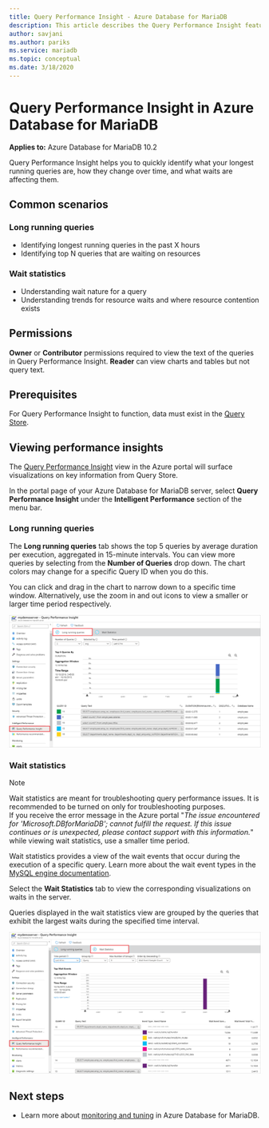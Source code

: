 ```yaml
---
title: Query Performance Insight - Azure Database for MariaDB
description: This article describes the Query Performance Insight feature in Azure Database for MariaDB
author: savjani
ms.author: pariks
ms.service: mariadb
ms.topic: conceptual
ms.date: 3/18/2020
---
```

# Query Performance Insight in Azure Database for MariaDB

**Applies to:** Azure Database for MariaDB 10.2

Query Performance Insight helps you to quickly identify what your longest running queries are, how they change over time, and what waits are affecting them.

## Common scenarios

### Long running queries

- Identifying longest running queries in the past X hours
- Identifying top N queries that are waiting on resources
 
### Wait statistics

- Understanding wait nature for a query
- Understanding trends for resource waits and where resource contention exists

## Permissions

**Owner** or **Contributor** permissions required to view the text of the queries in Query Performance Insight. **Reader** can view charts and tables but not query text.

## Prerequisites

For Query Performance Insight to function, data must exist in the [Query Store](concepts-query-store.md).

## Viewing performance insights

The [Query Performance Insight](concepts-query-performance-insight.md) view in the Azure portal will surface visualizations on key information from Query Store.

In the portal page of your Azure Database for MariaDB server, select **Query Performance Insight** under the **Intelligent Performance** section of the menu bar.

### Long running queries

The **Long running queries** tab shows the top 5 queries by average duration per execution, aggregated in 15-minute intervals. You can view more queries by selecting from  the **Number of Queries** drop down. The chart colors may change for a specific Query ID when you do this.

You can click and drag in the chart to narrow down to a specific time window. Alternatively, use the zoom in and out icons to view a smaller or larger time period respectively.

![Query Performance Insight long running queries](./media/concepts-query-performance-insight/query-performance-insight-landing-page.png)

### Wait statistics 

> [!NOTE]
> Wait statistics are meant for troubleshooting query performance issues. It is recommended to be turned on only for troubleshooting purposes. <br>If you receive the error message in the Azure portal "*The issue encountered for 'Microsoft.DBforMariaDB'; cannot fulfill the request. If this issue continues or is unexpected, please contact support with this information.*" while viewing wait statistics, use a smaller time period.

Wait statistics provides a view of the wait events that occur during the execution of a specific query. Learn more about the wait event types in the [MySQL engine documentation](https://go.microsoft.com/fwlink/?linkid=2098206).

Select the **Wait Statistics** tab to view the corresponding visualizations on waits in the server.

Queries displayed in the wait statistics view are grouped by the queries that exhibit the largest waits during the specified time interval.

![Query Performance Insight waits statistics](./media/concepts-query-performance-insight/query-performance-insight-wait-statistics.png)

## Next steps

- Learn more about [monitoring and tuning](concepts-monitoring.md) in Azure Database for MariaDB.